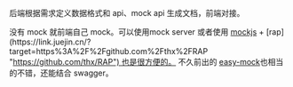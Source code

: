 
后端根据需求定义数据格式和 api、mock api 生成文档，前端对接。

没有 mock 就前端自己 mock。可以使用mock server 或者使用 [mockjs](https://link.juejin.cn/?target=https%3A%2F%2Fgithub.com%2Fbadoo%2FMockJS "https://github.com/badoo/MockJS") + [rap](https://link.juejin.cn/?target=https%3A%2F%2Fgithub.com%2Fthx%2FRAP "https://github.com/thx/RAP") 也是很方便的。 不久前出的 [easy-mock](https://link.juejin.cn/?target=https%3A%2F%2Feasy-mock.com%2F "https://easy-mock.com/")也相当的不错，还能结合 swagger。
